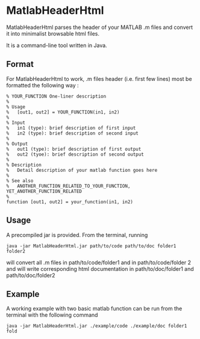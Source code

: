 MatlabHeaderHtml
===============

MatlabHeaderHtml parses the header of your MATLAB .m files and convert it into minimalist browsable html files.

It is a command-line tool written in Java.

Format
--------------

For MatlabHeaderHtml to work, .m files header (i.e. first few lines) most be formatted the following way :

	% YOUR_FUNCTION One-liner description
	%
	% Usage
	%	[out1, out2] = YOUR_FUNCTION(in1, in2)
	%
	% Input
	%	in1 (type): brief description of first input
	%	in2 (type): brief description of second input
	%
	% Output
	%	out1 (type): brief description of first output
	%	out2 (tyoe): brief description of second output
	%
	% Description
	%	Detail description of your matlab function goes here
	%
	% See also
	%	ANOTHER_FUNCTION_RELATED_TO_YOUR_FUNCTION, YET_ANOTHER_FUNCTION_RELATED
	%
	function [out1, out2] = your_function(in1, in2)

Usage
--------------

A precompiled jar is provided. From the terminal, running

	java -jar MatlabHeaderHtml.jar path/to/code path/to/doc folder1 folder2

will convert all .m files in path/to/code/folder1 and in path/to/code/folder 2 and will write corresponding html documentation in path/to/doc/folder1 and path/to/doc/folder2

Example
-------------

A working example with two basic matlab function can be run from the terminal
with the following command

	java -jar MatlabHeaderHtml.jar ./example/code ./example/doc folder1 fold

